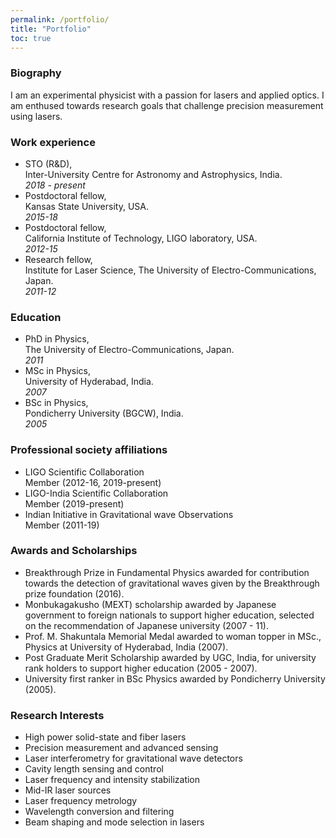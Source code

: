 ```yaml
---
permalink: /portfolio/
title: "Portfolio"
toc: true
---
```


### Biography

I am an experimental physicist with a passion for lasers and applied optics. I am enthused towards research goals that challenge precision measurement using lasers.


### Work experience

 - STO (R&D), <br>
 Inter-University Centre for Astronomy and Astrophysics, India.<br>
 <em> 2018 - present </em>
 - Postdoctoral fellow, <br>
 Kansas State University, USA.<br>
 <em> 2015-18 </em>
 - Postdoctoral fellow, <br>
 California Institute of Technology, LIGO laboratory, USA.<br>
 <em> 2012-15 </em>
 - Research fellow, <br>
 Institute for Laser Science, The University of Electro-Communications, Japan.<br>
 <em> 2011-12 </em>

### Education

- PhD in Physics, <br>
The University of Electro-Communications, Japan. <br>
<em> 2011 </em>
- MSc in Physics, <br>
University of Hyderabad, India. <br>
<em> 2007 </em>
- BSc in Physics, <br>
Pondicherry University (BGCW), India. <br>
<em> 2005 </em>

### Professional society affiliations

- LIGO Scientific Collaboration <br>
Member (2012-16, 2019-present)
- LIGO-India Scientific Collaboration <br>
Member (2019-present)
- Indian Initiative in Gravitational wave Observations <br>
Member (2011-19)

### Awards and Scholarships

 - Breakthrough Prize in Fundamental Physics awarded for contribution towards the detection of gravitational waves given by the Breakthrough prize foundation (2016). 
 -  Monbukagakusho (MEXT) scholarship awarded by Japanese government to foreign nationals to support higher education, selected on the recommendation of Japanese university (2007 - 11).
 - Prof. M. Shakuntala Memorial Medal awarded to woman topper in MSc., Physics at University of Hyderabad, India (2007).
 - Post Graduate Merit Scholarship awarded by UGC, India, for university rank holders to support higher education (2005 - 2007).
 - University first ranker in BSc Physics awarded by Pondicherry University (2005).

### Research Interests

 - High power solid-state and fiber lasers
 - Precision measurement and advanced sensing
 - Laser interferometry for gravitational wave detectors
 - Cavity length sensing and control 
 - Laser frequency and intensity stabilization 
 - Mid-IR laser sources
 - Laser frequency metrology
 - Wavelength conversion and filtering 
 - Beam shaping and mode selection in lasers
